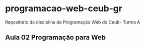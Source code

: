 # programacao-web-ceub-gr
Repositório da disciplina de Programação Web do Ceub- Turma A

## Aula 02 Programação para Web